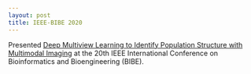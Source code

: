 ```yaml
---
layout: post
title: IEEE-BIBE 2020
---
```


Presented [Deep Multiview Learning to Identify Population Structure with Multimodal Imaging](https://ieeexplore.ieee.org/document/9288032) at the 20th IEEE International Conference on Bioinformatics and Bioengineering (BIBE). 